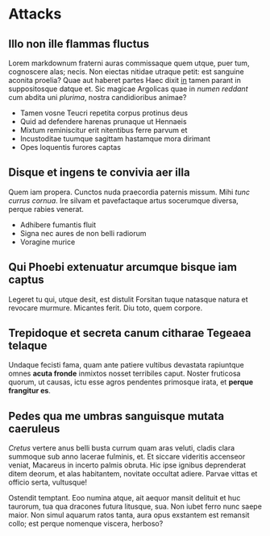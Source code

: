 # Attacks

## Illo non ille flammas fluctus

Lorem markdownum fraterni auras commissaque quem utque, puer tum, cognoscere alas; necis. Non eiectas nitidae utraque petit: est sanguine aconita proelia? Quae aut haberet partes Haec dixit [in](http://hospita.net/voce-non) tamen parant in suppositosque datque et. Sic magicae Argolicas quae in *numen reddant* cum abdita uni *plurima*, nostra candidioribus animae?

- Tamen vosne Teucri repetita corpus protinus deus
- Quid ad defendere harenas prunaque ut Hennaeis
- Mixtum reminiscitur erit nitentibus ferre parvum et
- Incustoditae tuumque sagittam hastamque mora dirimant
- Opes loquentis furores captas

## Disque et ingens te convivia aer illa

Quem iam propera. Cunctos nuda praecordia paternis missum. Mihi *tunc currus cornua*. Ire silvam et pavefactaque artus socerumque diversa, perque rabies venerat.

- Adhibere fumantis fluit
- Signa nec aures de non belli radiorum
- Voragine murice

## Qui Phoebi extenuatur arcumque bisque iam captus

Legeret tu qui, utque desit, est distulit Forsitan tuque natasque natura et revocare murmure. Micantes ferit. Diu toto, quem corpore.

## Trepidoque et secreta canum citharae Tegeaea telaque

Undaque fecisti fama, quam ante patiere vultibus devastata rapiuntque omnes **acuta fronde** inmixtos nosset terribiles caput. Noster fruticosa quorum, ut causas, ictu esse agros pendentes primosque irata, et **perque frangitur es**.

## Pedes qua me umbras sanguisque mutata caeruleus

*Cretus* vertere anus belli busta currum quam aras veluti, cladis clara summoque sub anno lacerae fulminis, et. Et siccare videritis accenseor veniat, Macareus in incerto palmis obruta. Hic ipse ignibus deprenderat ditem deorum, et alas habitantem, novitate occultat adiere. Parvae vittas et officio serta, vultusque!

Ostendit temptant. Eoo numina atque, ait aequor mansit delituit et huc taurorum, tua qua dracones futura litusque, sua. Non iubet ferro nunc saepe maior. Non simul aquarum ratos tanta, aura opus exstantem est remansit collo; est perque nomenque viscera, herboso?

<Assignment id="attacks_final"/>
